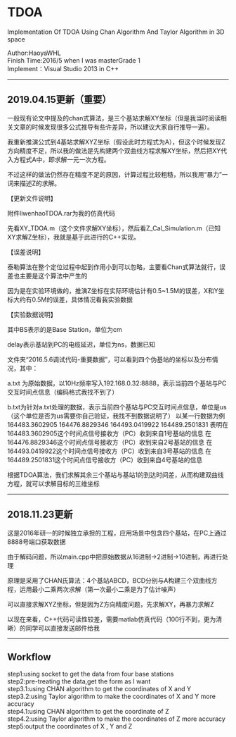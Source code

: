 # TDOA
Implementation Of TDOA Using Chan Algorithm And Taylor Algorithm in 3D space

Author:HaoyaWHL<br>
Finish Time:2016/5 when I was masterGrade 1<br>
Implement：Visual Studio 2013 in C++<br>

-------------------------------------------

## 2019.04.15更新（重要）

一般现有论文中提及的chan式算法，是三个基站求解XY坐标（但是我当时阅读相关文章的时候发现很多公式推导有些许差异，所以建议大家自行推导一遍）。

我重新推演公式到4基站求解XYZ坐标（假设此时方程式为A），但这个时候发现Z方向精度不足，所以我的做法是先构建两个双曲线方程求解XY坐标，然后把XY代入方程式A中，即求解一元一次方程。

不过这样的做法仍然存在精度不足的原因，计算过程比较粗糙，所以我用“暴力”一词来描述Z的求解。

【更新文件说明】

附件liwenhaoTDOA.rar为我的仿真代码

先看XY_TDOA.m（这个文件求解XY坐标），然后看Z_Cal_Simulation.m（已知XY求解Z坐标），我就是基于此进行的C++实现。

【误差说明】

泰勒算法在整个定位过程中起到作用小到可以忽略，主要看Chan式算法就行，误差也主要是这个算法中产生的

因为是在实验环境做的，推演Z坐标在实际环境估计有0.5~1.5M的误差，X和Y坐标大约有0.5M的误差，具体情况看我实验数据

【实验数据说明】

其中BS表示的是Base Station，单位为cm

delay表示基站到PC的电缆延迟，单位为ns，数据已知

文件夹“2016.5.6调试代码-重要数据”，可以看到四个伪基站的坐标以及分布情况，其中：

a.txt 为原始数据，以10Hz频率写入192.168.0.32:8888，表示当前四个基站与PC交互时间点信息（编码格式我找不到了）

b.txt为针对a.txt处理的数据，表示当前四个基站与PC交互时间点信息，单位是us（这个单位是否为us需要你自己验证，我找不到数据说明了）
以某一行数据为例164483.3602905 164476.8829346 164493.0419922 164489.2501831
表明在164483.3602905这个时间点信号接收方（PC）收到来自1号基站的信息
在164476.8829346这个时间点信号接收方（PC）收到来自2号基站的信息
在164493.0419922这个时间点信号接收方（PC）收到来自3号基站的信息
在164489.2501831这个时间点信号接收方（PC）收到来自4号基站的信息

根据TDOA算法，我们求解其余三个基站与基站1的到达时间差，从而构建双曲线方程，就可以求解目标的三维坐标

-------------------------------------------

## 2018.11.23更新

这是2016年研一的时候独立承担的工程，应用场景中包含四个基站，在PC上通过8888号端口获取数据

由于解码问题，所以main.cpp中把原始数据从16进制->2进制->10进制，再进行处理

原理是采用了CHAN氏算法：4个基站ABCD，BCD分别与A构建三个双曲线方程，运用最小二乘两次求解（第一次最小二乘是为了估计噪声）

可以直接求解XYZ坐标，但是因为Z方向精度问题，先求解XY，再暴力求解Z

以现在来看，C++代码可读性较差，需要matlab仿真代码（100行不到，更为清晰）的同学可以直接发送邮件给我

--------------------------------------------

## Workflow
step1:using socket to get the data from four base stations<br>
step2:pre-treating the data,get the form as I want<br>
step3.1:using CHAN algorithm to get the coordinates of X and Y<br>
step3.2:using Taylor algorithm to make the coordinates of X and Y more accuracy<br>
step4.1:using CHAN algorithm to get the coordinate of Z<br>
step4.2:using Taylor algorithm to make the coordinates of Z more accuracy<br>
step5:output the coordinates of X , Y and Z





